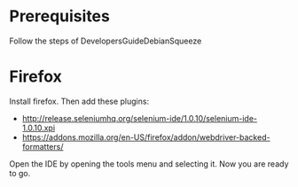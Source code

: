 # Prerequisites #
Follow the steps of DevelopersGuideDebianSqueeze
# Firefox #

Install firefox. Then add these plugins:
  * http://release.seleniumhq.org/selenium-ide/1.0.10/selenium-ide-1.0.10.xpi
  * https://addons.mozilla.org/en-US/firefox/addon/webdriver-backed-formatters/

Open the IDE by opening the tools menu and selecting it. Now you are ready to go.